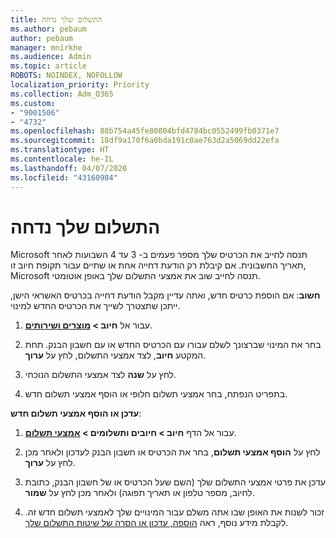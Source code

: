 ```yaml
---
title: התשלום שלך נדחה
ms.author: pebaum
author: pebaum
manager: mnirkhe
ms.audience: Admin
ms.topic: article
ROBOTS: NOINDEX, NOFOLLOW
localization_priority: Priority
ms.collection: Adm_O365
ms.custom:
- "9001506"
- "4732"
ms.openlocfilehash: 88b754a45fe80804bfd4784bc0552499fb0371e7
ms.sourcegitcommit: 18df9a170f6a0bda191c0ae763d2a5069dd22efa
ms.translationtype: HT
ms.contentlocale: he-IL
ms.lasthandoff: 04/07/2020
ms.locfileid: "43160984"
---
```

# <a name="your-payment-was-declined"></a>התשלום שלך נדחה

Microsoft תנסה לחייב את הכרטיס שלך מספר פעמים ב- 3 עד 4 השבועות לאחר תאריך החשבונית.  אם קיבלת רק הודעת דחייה אחת או שתיים עבור תקופת חיוב זו, Microsoft תנסה לחייב שוב את אמצעי התשלום שלך באופן אוטומטי.  

**חשוב**: אם הוספת כרטיס חדש, ואתה עדיין מקבל הודעת דחייה בכרטיס האשראי הישן, ייתכן שתצטרך לשייך את הכרטיס החדש למינוי.

1. עבור אל **חיוב > [מוצרים ושירותים](https://go.microsoft.com/fwlink/p/?linkid=842054)**.

2. בחר את המינוי שברצונך לשלם עבורו עם הכרטיס החדש או עם חשבון הבנק. תחת המקטע **חיוב**, לצד אמצעי התשלום, לחץ על **ערוך**.

3. לחץ על **שנה** לצד אמצעי התשלום הנוכחי.

4. בתפריט הנפתח, בחר אמצעי תשלום חלופי או הוסף אמצעי תשלום חדש.

**עדכן או הוסף אמצעי תשלום חדש**:

1. עבור אל הדף **חיוב > חיובים ותשלומים > [אמצעי תשלום](https://go.microsoft.com/fwlink/p/?linkid=2018806)**.

2. לחץ על **הוסף אמצעי תשלום**, בחר את הכרטיס או חשבון הבנק לעדכון ולאחר מכן לחץ על **ערוך**.

3. עדכן את פרטי אמצעי התשלום שלך (השם שעל הכרטיס או של חשבון הבנק, כתובת לחיוב, מספר טלפון או תאריך תפוגה) ולאחר מכן לחץ על **שמור**.

4. זכור לשנות את האופן שבו אתה משלם עבור המינויים שלך לאמצעי תשלום חדש זה. לקבלת מידע נוסף, ראה [הוספה, עדכון או הסרה של שיטות התשלום שלך](https://go.microsoft.com/fwlink/?linkid=2118133). 
